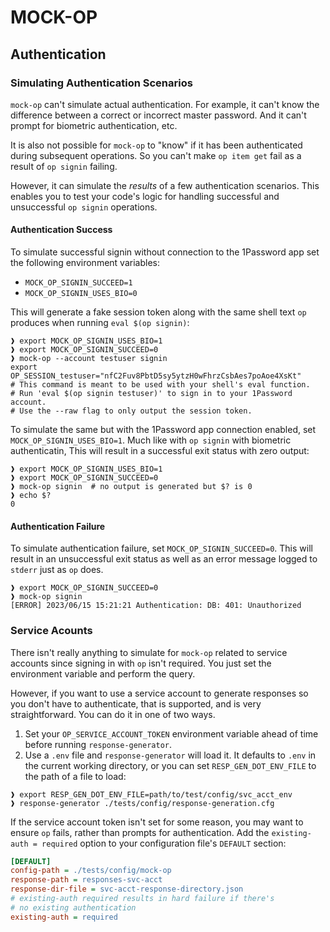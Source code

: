 # MOCK-OP

## Authentication

### Simulating Authentication Scenarios

`mock-op` can't simulate actual authentication. For example, it can't know the difference between a correct or incorrect master password. And it can't prompt for biometric authentication, etc.

It is also not possible for `mock-op` to "know" if it has been authenticated during subsequent operations. So you can't make `op item get` fail as a result of `op signin` failing.

However, it can simulate the *results* of a few authentication scenarios. This enables you to test your code's logic for handling successful and unsuccessful `op signin` operations.

#### Authentication Success

To simulate successful signin without connection to the 1Password app set the following environment variables:
- `MOCK_OP_SIGNIN_SUCCEED=1`
- `MOCK_OP_SIGNIN_USES_BIO=0`

This will generate a fake session token along with the same shell text `op` produces when running `eval $(op signin)`:

```console
❱ export MOCK_OP_SIGNIN_USES_BIO=1
❱ export MOCK_OP_SIGNIN_SUCCEED=0
❱ mock-op --account testuser signin
export OP_SESSION_testuser="nfC2Fuv8PbtD5sy5ytzH0wFhrzCsbAes7poAoe4XsKt"
# This command is meant to be used with your shell's eval function.
# Run 'eval $(op signin testuser)' to sign in to your 1Password account.
# Use the --raw flag to only output the session token.
```

To simulate the same but with the 1Password app connection enabled, set `MOCK_OP_SIGNIN_USES_BIO=1`. Much like with `op signin` with biometric authenticatin, This will result in a successful exit status with zero output:

```console
❱ export MOCK_OP_SIGNIN_USES_BIO=1
❱ export MOCK_OP_SIGNIN_SUCCEED=0
❱ mock-op signin  # no output is generated but $? is 0
❱ echo $?
0
```

#### Authentication Failure

To simulate authentication failure, set `MOCK_OP_SIGNIN_SUCCEED=0`. This will result in an unsuccessful exit status as well as an error message logged to `stderr` just as `op` does.

```console
❱ export MOCK_OP_SIGNIN_SUCCEED=0
❱ mock-op signin
[ERROR] 2023/06/15 15:21:21 Authentication: DB: 401: Unauthorized
```


### Service Acounts

There isn't really anything to simulate for `mock-op` related to service accounts since signing in with `op` isn't required. You just set the environment variable and perform the query.

However, if you want to use a service account to generate responses so you don't have to authenticate, that is supported, and is very straightforward. You can do it in one of two ways.

1. Set your `OP_SERVICE_ACCOUNT_TOKEN` environment variable ahead of time before running `response-generator`.
2. Use a `.env` file and `response-generator` will load it. It defaults to `.env` in the current working directory, or you can set `RESP_GEN_DOT_ENV_FILE` to the path of a file to load:

```console
❱ export RESP_GEN_DOT_ENV_FILE=path/to/test/config/svc_acct_env
❱ response-generator ./tests/config/response-generation.cfg
```

If the service account token isn't set for some reason, you may want to ensure `op` fails, rather than prompts for authentication. Add the `existing-auth = required` option to your configuration file's `DEFAULT` section:

```ini
[DEFAULT]
config-path = ./tests/config/mock-op
response-path = responses-svc-acct
response-dir-file = svc-acct-response-directory.json
# existing-auth required results in hard failure if there's
# no existing authentication
existing-auth = required
```

